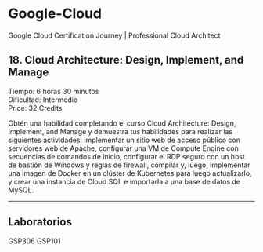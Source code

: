 # Google-Cloud
Google Cloud Certification Journey | Professional Cloud Architect


**18. Cloud Architecture: Design, Implement, and Manage**
---

Tiempo: 6 horas 30 minutos<br>
Dificultad: Intermedio<br>
Price: 32 Credits

Obtén una habilidad completando el curso Cloud Architecture: Design, Implement, and Manage y demuestra tus habilidades para realizar las siguientes actividades: implementar un sitio web de acceso público con servidores web de Apache, configurar una VM de Compute Engine con secuencias de comandos de inicio, configurar el RDP seguro con un host de bastión de Windows y reglas de firewall, compilar y, luego, implementar una imagen de Docker en un clúster de Kubernetes para luego actualizarlo, y crear una instancia de Cloud SQL e importarla a una base de datos de MySQL.

---
## Laboratorios
GSP306
GSP101
